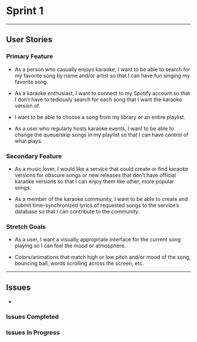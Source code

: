 # Sprint 1

---
## User Stories
### Primary Feature

- As a person who casually enjoys karaoke, I want to be able to search for my favorite song by name and/or artist so
  that I can have fun singing my favorite song.

- As a karaoke enthusiast, I want to connect to my Spotify account so that I don’t have to tediously search for each
  song that I want the karaoke version of.

- I want to be able to choose a song from my library or an entire playlist.

- As a user who regularly hosts karaoke events, I want to be able to change the queue/skip songs in my playlist so
  that I can have control of what plays.


### Secondary Feature

- As a music lover, I would like a service that could create or find karaoke versions for obscure songs or new releases
  that don’t have official karaoke versions so that I can enjoy them like other, more popular songs.

- As a member of the karaoke community, I want to be able to create and submit time-synchronized lyrics of requested
  songs to the service’s database so that I can contribute to the community.

### Stretch Goals

- As a user, I want a visually appropriate interface for the current song playing so I can feel the mood or atmosphere.

- Colors/animations that match high or low pitch and/or mood of the song, bouncing ball, words scrolling across the
  screen, etc.

---

## Issues

-

### Issues Completed

### Issues In Progress
